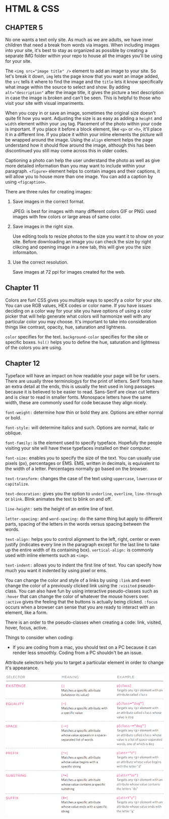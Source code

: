 # HTML & CSS #
## CHAPTER 5 ##

No one wants a text only site. As much as we are adults, we have inner children that need a break from words via images. When including images into your site, it's best to stay as organized as possible by creating a separate IMG folder within your repo to house all the images you'll be using for your site. 

The `<img src="image title" />` element to add an image to your site. So let's break it down, `img` lets the page know that you want an image added, the `src` tells it where to find the image and the `title` lets it know specifically what image within the source to select and show. By adding `alt="description"` after the image title, it gives the picture a text description in case the image is broken and can't be seen. This is helpful to those who visit your site with visual impariments. 

When you copy in or save an image, sometimes the original size doesn't quite fit how you want. Adjusting the size is as easy as adding a `height` and `width` element within your `img` tag. Placement of the photo within your code is important. If you place it before a block element, like `<p>` or `<h>`, it'll place it in a different line. If you place it within your inline elements the picture will be wrapped around the image. Using the `align` element helps the page understand how it should flow around the image, although this has been discontinued you still may come across this in older codes. 

Captioning a photo can help the user understand the photo as well as give more detailed information than you may want to include within your paragraph. `<figure>` element helps to contain images and their captions, it will allow you to house more than one image. You can add a caption by using `<figcaption>`. 

There are three rules for creating images: 

1. Save images in the correct format.

    JPEG: is best for images with many different colors
    GIF or PNG: used images with few colors or large areas of same color.

2. Save images in the right size. 

    Use editing tools to resize photos to the size you want it to show on your site. 
    Before downloading an image you can check the size by right clikcing and opening image in a new tab, this will give you the size informaiton. 

3. Use the correct resolution. 

    Save images at 72 ppi for images created for the web. 

## Chapter 11 ##

Colors are fun! CSS gives you multiple ways to specify a color for your site. You can use RGB values, HEX codes or color name. If you have issues deciding on a color way for your site you have options of using a color picker that will help generate what colors will harmonize well with any particular color you may choose. It's important to take into consideration things like contrast, opacity, hue, saturation and lightness. 

`color` specifies for the text. 
`background-color` specifies for the site or specific boxes. 
`hsl()` helps you to define the hue, saturation and lightness of the colors you are using. 

## Chapter 12 ##

Typeface will have an impact on how readable your page will be for users. There are usually three terminologys for the print of letters. Serif fonts have an extra detail at the ends, this is usually the text used in long passages because it is believed to be easier to read. Sans-Serif are clean cut letters and is clear to read in smaller fonts. Monospace letters have the same width, these are commonly used for code because they align nicely. 

`font-weight:` determine how thin or bold they are. Options are either normal or bold. 

`font-style:` will determine italics and such. Options are normal, italic or oblique. 

`font-family:` is the element used to specify typeface. Hopefully the people visiting your site will have these typefaces installed on their computer. 

`font-size:` enables you to specify the size of the text. You can usually use pixels (px), percentages or EMS. EMS, written in decimals, is equivalent to the width of a letter. Percentages normally go based on the browser. 

`text-transform:` changes the case of the text using `uppercase`, `lowercase` or `capitalize`. 

`text-decoration:` gives you the option to `underline`, `overline`, `line-through` or `blink`. Blink animates the text to blink on and off. 

`line-height:` sets the height of an entire line of text. 

`letter-spacing:` and `word-spacing:` do the same thing but apply to different parts, spacing of the letters in the words versus spacing between the words. 

`text-align:` helps you to control alignment to the left, right, center or even justify (indicates every line in the paragraph except for the last line to take up the entire width of its containing box). `vertical-align:` is commonly used with inline elements such as `<img>`.

`text-indent:` allows you to indent the first line of text. You can specify how much you want it indented by using pixel or ems. 

You can change the color and style of a links by using `:link` and even change the color of a previously clicked link using the `:visited` pseudo-class. You can also have fun by using interactive pseudo-classes such as `:hover` that can change the color of whatever the mouse hovers over. `:active` gives the feeling that the buttons is actually being clicked. `:focus` occurs when a browser can sense that you are ready to interact with an element, like a form. 

There is an order to the pseudo-classes when creating a code: link, visited, hover, focus, active. 

Things to consider when coding: 
- If you are coding from a mac, you should test on a PC because it can render less smoothly. Coding from a PC shouldn't be an issue. 

Attribute selectors help you to target a particular element in order to change it's appearance. 

![img](img/attribute.PNG)